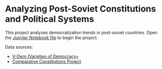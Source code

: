 # Analyzing Post-Soviet Constitutions and Political Systems

This project analyzes democratization trends in post-soviet countries. Open the [Jupyter Notebook file](https://github.com/mstykow/post-soviet/blob/master/V-Dem.ipynb) to begin the project.

Data sources:

* [V-Dem (Varieties of Democracy=](https://www.v-dem.net/en/data/data-version-8/)
* [Comparative Constitutions Project](http://comparativeconstitutionsproject.org/download-data/)
